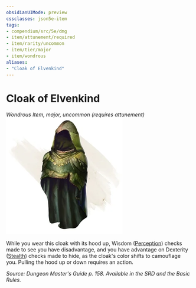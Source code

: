 ```yaml
---
obsidianUIMode: preview
cssclasses: json5e-item
tags:
- compendium/src/5e/dmg
- item/attunement/required
- item/rarity/uncommon
- item/tier/major
- item/wondrous
aliases: 
- "Cloak of Elvenkind"
---
```

# Cloak of Elvenkind
*Wondrous Item, major, uncommon (requires attunement)*  
![](https://raw.githubusercontent.com/5etools-mirror-2/5etools-img/main/items/DMG/Cloak%20of%20Elvenkind.webp#right)  


While you wear this cloak with its hood up, Wisdom ([Perception](/3-Mechanics/CLI/rules/skills.md#Perception)) checks made to see you have disadvantage, and you have advantage on Dexterity ([Stealth](/3-Mechanics/CLI/rules/skills.md#Stealth)) checks made to hide, as the cloak's color shifts to camouflage you. Pulling the hood up or down requires an action.

*Source: Dungeon Master's Guide p. 158. Available in the SRD and the Basic Rules.*